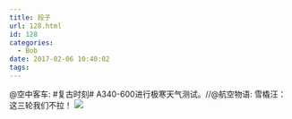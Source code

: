 ```yaml
---
title: 段子
url: 128.html
id: 128
categories:
  - Bob
date: 2017-02-06 10:40:02
tags:
---
```


@空中客车: #复古时刻# A340-600进行极寒天气测试。//@航空物语: 雪橇汪：这三轮我们不拉！ ![](http://imfiona.cn/wp/wp-content/uploads/2017/02/7bcd77dbjw1f7ebkspgcfj20m80faq3s-1-300x206.jpg)